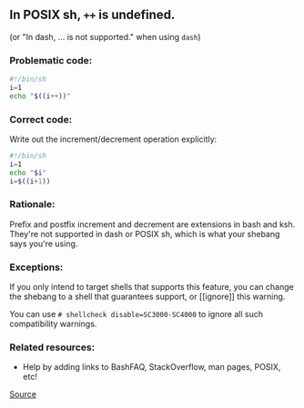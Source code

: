 ## In POSIX sh, `++` is undefined.

(or "In dash, ... is not supported." when using `dash`)

### Problematic code:

```sh
#!/bin/sh
i=1
echo "$((i++))"
```

### Correct code:

Write out the increment/decrement operation explicitly:

```sh
#!/bin/sh
i=1
echo "$i"
i=$((i+1))
```

### Rationale:

Prefix and postfix increment and decrement are extensions in bash and ksh. They're not supported in dash or POSIX sh, which is what your shebang says you're using.
 
### Exceptions:

If you only intend to target shells that supports this feature, you can change
the shebang to a shell that guarantees support, or [[ignore]] this warning.

You can use `# shellcheck disable=SC3000-SC4000` to ignore all such compatibility
warnings.

### Related resources:

* Help by adding links to BashFAQ, StackOverflow, man pages, POSIX, etc!

[Source](https://github.com/koalaman/shellcheck/wiki/SC3018)

